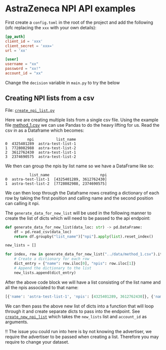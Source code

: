 # AstraZeneca NPI API examples

First create a `config.toml` in the root of the project and add the following (ofc replacing the `xxx` with your own details):

```toml
[pp_auth]
client_id = 'xxx'
client_secret = 'xxx='
url = 'xx'

[user]
username = "xx"
password = "xx!"
account_id = "xx"
```

Change the `decision` variable in `main.py` to try the below

## Creating NPI lists from a csv

File: [`create_npi_list.py`](src/create_npi_list.py)

Here we are creating multiple lists from a single csv file. Using the example file [method_1.csv](data/method_1.csv) we can use Pandas to do the heavy lifting for us. Read the csv in as a Dataframe which becomes:

```csv
          npi          list_name
0  4325401289  astra-test-list-1
1  7728082988  astra-test-list-2
2  3612762430  astra-test-list-1
3  2374690575  astra-test-list-2
```

We then can group the npis by list name so we have a DataFrame like so:

```csv
           list_name                       npi
0  astra-test-list-1  [4325401289, 3612762430]
1  astra-test-list-2  [7728082988, 2374690575]
```

We can then loop through the Dataframe rows creating a dictionary of each row by taking the first position and calling name and the second position can calling it npi.

The `generate_data_for_new_list` will be used in the following manner to create the list of dicts which will need to be passed to the api endpoint:

```python
def generate_data_for_new_list(data_loc: str) -> pd.DataFrame:
    df = pd.read_csv(data_loc)
    return df.groupby("list_name")["npi"].apply(list).reset_index()

new_lists = []

for index, row in generate_data_for_new_list("../data/method_1.csv").iterrows():
    # Create a dictionary for each row
    dict_entry = {"name": row.iloc[0], "npis": row.iloc[1]}
    # Append the dictionary to the list
    new_lists.append(dict_entry)
```

After the above code block we will have a list consisting of the list name and all the npis associated to that name:

```python
[{'name': 'astra-test-list-1', 'npis': [4325401289, 3612762430]}, {'name': 'astra-test-list-2', 'npis': [7728082988, 2374690575]}]
```

We can then pass the above new list of dicts into a function that will loop through it and create separate dicts to pass into the endpoint. See [`create_new_npi_list`](https://github.com/mrpbennett/astra-test/blob/d3edb56a31866139e9db2e4f7db54f2dd8a7e172/src/create_npi_list.py#L30) which takes the `new_lists` list and `account_id` as arguments.

!! The issue you could run into here is by not knowing the advertiser, we require the advertiser to be passed when creating a list. Therefore you may require to change your dataset.
